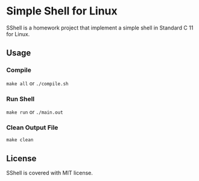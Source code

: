 # Simple Shell for Linux
SShell is a homework project that implement a simple shell in Standard C 11 for Linux.

## Usage
### Compile
`make all` or `./compile.sh`

### Run Shell
`make run` or `./main.out`

### Clean Output File
`make clean`

## License
SShell is covered with MIT license.
